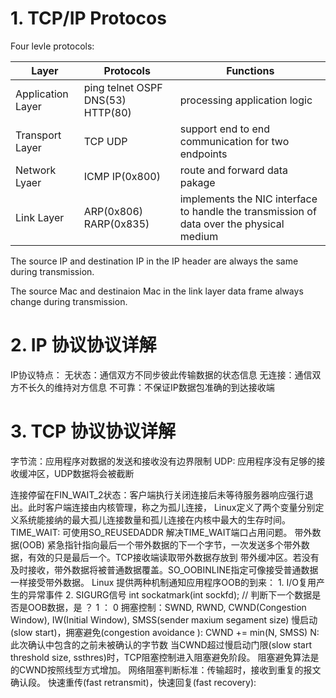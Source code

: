 # 1. TCP/IP Protocos
Four levle protocols:

Layer | Protocols | Functions
-- | --- | ---
Application Layer | ping telnet OSPF DNS(53) HTTP(80) | processing application logic
Transport Layer | TCP  UDP | support end to end communication for two endpoints
Network Lyaer | ICMP IP(0x800) | route and forward data pakage
Link Layer | ARP(0x806)  RARP(0x835) | implements the NIC interface to handle the transmission of data over the physical medium
    
The source IP and destination IP in the IP header are always the same during transmission.

The source Mac and destinaion Mac in the link layer data frame always change during transmission.

# 2. IP 协议协议详解
IP协议特点：
    无状态：通信双方不同步彼此传输数据的状态信息
    无连接：通信双方不长久的维持对方信息
    不可靠：不保证IP数据包准确的到达接收端

# 3. TCP 协议协议详解

字节流：应用程序对数据的发送和接收没有边界限制
UDP: 应用程序没有足够的接收缓冲区，UDP数据将会被截断

连接停留在FIN_WAIT_2状态：客户端执行关闭连接后未等待服务器响应强行退出。此时客户端连接由内核管理，称之为孤儿连接，
    Linux定义了两个变量分别定义系统能接纳的最大孤儿连接数量和孤儿连接在内核中最大的生存时间。
TIME_WAIT:
    可使用SO_REUSEDADDR 解决TIME_WAIT端口占用问题。
带外数据(OOB)
    紧急指针指向最后一个带外数据的下一个字节，一次发送多个带外数据，有效的只是最后一个。TCP接收端读取带外数据存放到
    带外缓冲区。若没有及时接收，带外数据将被普通数据覆盖。SO_OOBINLINE指定可像接受普通数据一样接受带外数据。
    Linux 提供两种机制通知应用程序OOB的到来：
        1. I/O复用产生的异常事件
        2. SIGURG信号
    int sockatmark(int sockfd); // 判断下一个数据是否是OOB数据，是 ？ 1 ： 0
拥塞控制：SWND, RWND, CWND(Congestion Window), IW(Initial Window), SMSS(sender maxium segament size)
    慢启动(slow start)，拥塞避免(congestion avoidance ):
        CWND += min(N, SMSS) N: 此次确认中包含的之前未被确认的字节数
        当CWND超过慢启动门限(slow start threshold size, ssthres)时，TCP阻塞控制进入阻塞避免阶段。
        阻塞避免算法是的CWND按照线型方式增加。
        网络阻塞判断标准：传输超时，接收到重复的报文确认段。
    快速重传(fast retransmit)，快速回复(fast recovery):
